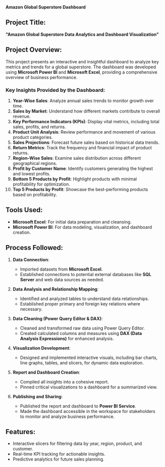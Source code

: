 **Amazon Global Superstore Dashboard**

## Project Title:  
**"Amazon Global Superstore Data Analytics and Dashboard Visualization"**

## Project Overview:  
This project presents an interactive and insightful dashboard to analyze key metrics and trends for a global superstore. The dashboard was developed using **Microsoft Power BI** and **Microsoft Excel**, providing a comprehensive overview of business performance.  

### Key Insights Provided by the Dashboard:
1. **Year-Wise Sales**: Analyze annual sales trends to monitor growth over time.  
2. **Sales by Market**: Understand how different markets contribute to overall revenue.  
3. **Key Performance Indicators (KPIs)**: Display vital metrics, including total sales, profits, and returns.  
4. **Product Unit Analysis**: Review performance and movement of various product categories.  
5. **Sales Projections**: Forecast future sales based on historical data trends.  
6. **Return Metrics**: Track the frequency and financial impact of product returns.  
7. **Region-Wise Sales**: Examine sales distribution across different geographical regions.  
8. **Profit by Customer Name**: Identify customers generating the highest and lowest profits.  
9. **Bottom 5 Products by Profit**: Highlight products with minimal profitability for optimization.  
10. **Top 5 Products by Profit**: Showcase the best-performing products based on profitability.

## Tools Used:
- **Microsoft Excel**: For initial data preparation and cleansing.  
- **Microsoft Power BI**: For data modeling, visualization, and dashboard creation.  

## Process Followed:
1. **Data Connection**:  
   - Imported datasets from **Microsoft Excel**.  
   - Established connections to potential external databases like **SQL Server** and web data sources as needed.  

2. **Data Analysis and Relationship Mapping**:  
   - Identified and analyzed tables to understand data relationships.  
   - Established proper primary and foreign key relations where necessary.  

3. **Data Cleaning (Power Query Editor & DAX)**:  
   - Cleaned and transformed raw data using Power Query Editor.  
   - Created calculated columns and measures using **DAX (Data Analysis Expressions)** for enhanced analysis.

4. **Visualization Development**:  
   - Designed and implemented interactive visuals, including bar charts, line graphs, tables, and slicers, for dynamic data exploration.  

5. **Report and Dashboard Creation**:  
   - Compiled all insights into a cohesive report.  
   - Pinned critical visualizations to a dashboard for a summarized view.  

6. **Publishing and Sharing**:  
   - Published the report and dashboard to **Power BI Service**.  
   - Made the dashboard accessible in the workspace for stakeholders to monitor and analyze business performance.  

## Features:
- Interactive slicers for filtering data by year, region, product, and customer.  
- Real-time KPI tracking for actionable insights.  
- Predictive analytics for future sales planning.  

